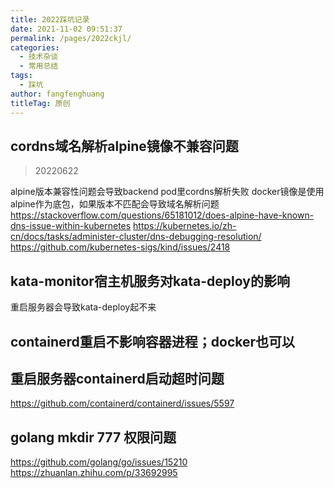 ```yaml
---
title: 2022踩坑记录
date: 2021-11-02 09:51:37
permalink: /pages/2022ckjl/
categories: 
  - 技术杂谈
  - 常用总结
tags: 
  - 踩坑
author: fangfenghuang
titleTag: 原创
---
```



## cordns域名解析alpine镜像不兼容问题
> 20220622

alpine版本兼容性问题会导致backend pod里cordns解析失败
docker镜像是使用alpine作为底包，如果版本不匹配会导致域名解析问题
https://stackoverflow.com/questions/65181012/does-alpine-have-known-dns-issue-within-kubernetes
https://kubernetes.io/zh-cn/docs/tasks/administer-cluster/dns-debugging-resolution/
https://github.com/kubernetes-sigs/kind/issues/2418


## kata-monitor宿主机服务对kata-deploy的影响
重启服务器会导致kata-deploy起不来

## containerd重启不影响容器进程；docker也可以




## 重启服务器containerd启动超时问题
https://github.com/containerd/containerd/issues/5597


## golang mkdir 777 权限问题
https://github.com/golang/go/issues/15210
https://zhuanlan.zhihu.com/p/33692995
